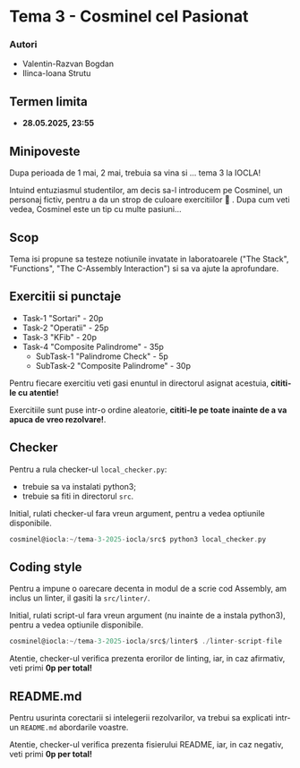 # Tema 3 - Cosminel cel Pasionat

### Autori
 - Valentin-Razvan Bogdan
 - Ilinca-Ioana Strutu

 ## Termen limita
 - $\textbf{28.05.2025, 23:55}$

## Minipoveste
Dupa perioada de 1 mai, 2 mai, trebuia sa vina si ... tema 3 la IOCLA! <p>
Intuind entuziasmul studentilor, am decis sa-l introducem pe Cosminel, un personaj fictiv, pentru a da un strop de culoare exercitiilor 💫 . Dupa cum veti vedea, Cosminel este un tip cu multe pasiuni... <p>

## Scop
Tema isi propune sa testeze notiunile invatate in laboratoarele ("The Stack", "Functions", "The C-Assembly Interaction") si sa va ajute la aprofundare.

## Exercitii si punctaje
- Task-1 "Sortari" - 20p
- Task-2 "Operatii" - 25p
- Task-3 "KFib" - 20p
- Task-4 "Composite Palindrome" - 35p
    - SubTask-1 "Palindrome Check" - 5p
    - SubTask-2 "Composite Palindrome" - 30p

Pentru fiecare exercitiu veti gasi enuntul in directorul asignat acestuia, $\textbf{cititi-le cu atentie!}$ <p>
Exercitiile sunt puse intr-o ordine aleatorie, $\textbf{cititi-le pe toate inainte de a va apuca de vreo rezolvare!}$. 

## Checker
Pentru a rula checker-ul `local_checker.py`:
- trebuie sa va instalati python3;
- trebuie sa fiti in directorul `src`. <p>

Initial, rulati checker-ul fara vreun argument, pentru a vedea optiunile disponibile.

```c
cosminel@iocla:~/tema-3-2025-iocla/src$ python3 local_checker.py
```

## Coding style
Pentru a impune o oarecare decenta in modul de a scrie cod Assembly, am inclus un linter, il gasiti la `src/linter/`. <p>
Initial, rulati script-ul fara vreun argument (nu inainte de a instala python3), pentru a vedea optiunile disponibile.
```c
cosminel@iocla:~/tema-3-2025-iocla/src$/linter$ ./linter-script-file
```
Atentie, checker-ul verifica prezenta erorilor de linting, iar, in caz afirmativ, veti primi ${\textbf{0p per total!}}$

## README.md
Pentru usurinta corectarii si intelegerii rezolvarilor, va trebui sa explicati intr-un `README.md` abordarile voastre. <p>
Atentie, checker-ul verifica prezenta fisierului README, iar, in caz negativ, veti primi ${\textbf{0p per total!}}$
